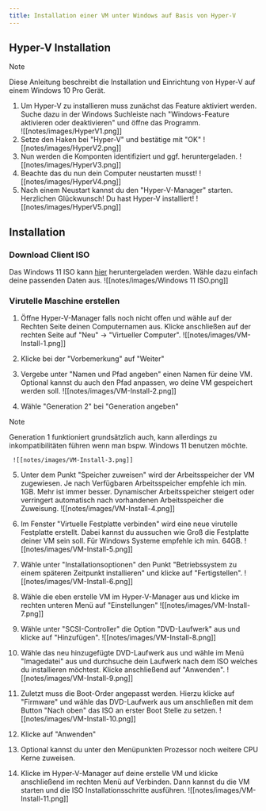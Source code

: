 ```yaml
---
title: Installation einer VM unter Windows auf Basis von Hyper-V
---
```

## Hyper-V Installation
> [!NOTE]
>Diese Anleitung beschreibt die Installation und Einrichtung von Hyper-V auf einem Windows 10 Pro Gerät.

1. Um Hyper-V zu installieren muss zunächst das Feature aktiviert werden. Suche dazu in der Windows Suchleiste nach "Windows-Feature aktivieren oder deaktivieren" und öffne das Programm.  
	![[notes/images/HyperV1.png]]
2. Setze den Haken bei "Hyper-V" und bestätige mit "OK"
	![[notes/images/HyperV2.png]]
3. Nun werden die Komponten identifiziert und ggf. heruntergeladen.
	![[notes/images/HyperV3.png]]
4. Beachte das du nun dein Computer neustarten musst!
	![[notes/images/HyperV4.png]]
5. Nach einem Neustart kannst du den "Hyper-V-Manager" starten. Herzlichen Glückwunsch! Du hast Hyper-V installiert!
	![[notes/images/HyperV5.png]]

## Installation
### Download Client ISO
Das Windows 11 ISO kann [hier](https://www.microsoft.com/en-us/software-download/windows11) heruntergeladen werden. Wähle dazu einfach deine passenden Daten aus.
![[notes/images/Windows 11 ISO.png]]

### Virutelle Maschine erstellen
 
1. Öffne Hyper-V-Manager falls noch nicht offen und wähle auf der Rechten Seite deinen Computernamen aus. Klicke anschließen auf der rechten Seite auf "Neu" -> "Virtueller Computer".
	![[notes/images/VM-Install-1.png]]

2. Klicke bei der "Vorbemerkung" auf "Weiter"
3. Vergebe unter "Namen und Pfad angeben" einen Namen für deine VM. Optional kannst du auch den Pfad anpassen, wo deine VM gespeichert werden soll.
	![[notes/images/VM-Install-2.png]]

4. Wähle "Generation 2" bei "Generation angeben"
> [!NOTE]
> Generation 1 funktioniert grundsätzlich auch, kann allerdings zu inkompatibilitäten führen wenn man bspw. Windows 11 benutzen möchte. 

	 ![[notes/images/VM-Install-3.png]]

5. Unter dem Punkt "Speicher zuweisen" wird der Arbeitsspeicher der VM zugewiesen. Je nach Verfügbaren Arbeitsspeicher empfehle ich min. 1GB. Mehr ist immer besser. Dynamischer Arbeitsspeicher steigert oder verringert automatisch nach vorhandenen Arbeitsspeicher die Zuweisung.
	![[notes/images/VM-Install-4.png]]

6. Im Fenster "Virtuelle Festplatte verbinden" wird eine neue virutelle Festplatte erstellt. Dabei kannst du aussuchen wie Groß die Festplatte deiner VM sein soll. Für Windows Systeme empfehle ich min. 64GB.
	![[notes/images/VM-Install-5.png]]

7. Wähle unter "Installationsoptionen" den Punkt "Betriebssystem zu einem späteren Zeitpunkt installieren" und klicke auf "Fertigstellen".
	![[notes/images/VM-Install-6.png]]

8. Wähle die eben erstelle VM im Hyper-V-Manager aus und klicke im rechten unteren Menü auf "Einstellungen"
	![[notes/images/VM-Install-7.png]]

9. Wähle unter "SCSI-Controller" die Option "DVD-Laufwerk" aus und klicke auf "Hinzufügen". 
	![[notes/images/VM-Install-8.png]]

10. Wähle das neu hinzugefügte DVD-Laufwerk aus und wähle im Menü "Imagedatei" aus und durchsuche dein Laufwerk nach dem ISO welches du installieren möchtest. Klicke anschließend auf "Anwenden".
	![[notes/images/VM-Install-9.png]]

11. Zuletzt muss die Boot-Order angepasst werden. Hierzu klicke auf "Firmware" und wähle das DVD-Laufwerk aus um anschließen mit dem Button "Nach oben" das ISO an erster Boot Stelle zu setzen.
	![[notes/images/VM-Install-10.png]]

12. Klicke auf "Anwenden"
13. Optional kannst du unter den Menüpunkten Prozessor noch weitere CPU Kerne zuweisen.
14. Klicke im Hyper-V-Manager auf deine erstelle VM und klicke anschließend im rechten Menü auf Verbinden. Dann kannst du die VM starten und die ISO Installationsschritte ausführen.
	![[notes/images/VM-Install-11.png]]
